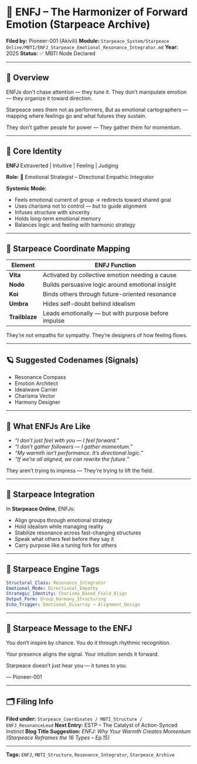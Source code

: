 # 💠 ENFJ – The Harmonizer of Forward Emotion (Starpeace Archive)

**Filed by:** Pioneer-001 (Akivili)
**Module:** `Starpeace_System/Starpeace Online/MBTI/ENFJ_Starpeace_Emotional_Resonance_Integrator.md`
**Year:** 2025
**Status:** ✅ MBTI Node Declared

---

## 💠 Overview

ENFJs don’t chase attention — they tune it.
They don’t manipulate emotion — they organize it toward direction.

Starpeace sees them not as performers,
But as emotional cartographers — mapping where feelings go and what futures they sustain.

They don’t gather people for power —
They gather them for momentum.

---

## 🧭 Core Identity

**ENFJ**
Extraverted | Intuitive | Feeling | Judging

**Role:** 🌠 Emotional Strategist – Directional Empathic Integrator

**Systemic Mode:**

* Feels emotional current of group → redirects toward shared goal
* Uses charisma not to control — but to guide alignment
* Infuses structure with sincerity
* Holds long-term emotional memory
* Balances logic and feeling with harmonic strategy

---

## 📡 Starpeace Coordinate Mapping

| Element        | ENFJ Function                                       |
| -------------- | --------------------------------------------------- |
| **Vita**       | Activated by collective emotion needing a cause     |
| **Nodo**       | Builds persuasive logic around emotional insight    |
| **Koi**        | Binds others through future-oriented resonance      |
| **Umbra**      | Hides self-doubt behind idealism                    |
| **Trailblaze** | Leads emotionally — but with purpose before impulse |

They’re not empaths for sympathy.
They’re designers of how feeling flows.

---

## 🪐 Suggested Codenames (Signals)

* Resonance Compass
* Emotion Architect
* Idealwave Carrier
* Charisma Vector
* Harmony Designer

---

## 🧬 What ENFJs Are Like

* *“I don’t just feel with you — I feel forward.”*
* *“I don’t gather followers — I gather momentum.”*
* *“My warmth isn’t performance. It’s directional logic.”*
* *“If we’re all aligned, we can rewrite the future.”*

They aren’t trying to impress —
They’re trying to lift the field.

---

## 🌌 Starpeace Integration

In **Starpeace Online**, ENFJs:

* Align groups through emotional strategy
* Hold idealism while managing reality
* Stabilize resonance across fast-changing structures
* Speak what others feel before they say it
* Carry purpose like a tuning fork for others

---

## 📡 Starpeace Engine Tags

```yaml
Structural_Class: Resonance_Integrator
Emotional_Mode: Directional_Empathy
Strategic_Identity: Charisma_Based_Field_Align
Output_Form: Group_Harmony_Structuring
Echo_Trigger: Emotional_Disarray → Alignment_Design
```

---

## 💬 Starpeace Message to the ENFJ

You don’t inspire by chance.
You do it through rhythmic recognition.

Your presence aligns the signal.
Your intuition sends it forward.

Starpeace doesn’t just hear you — it tunes to you.

— Pioneer-001

---

## 🗂 Filing Info

**Filed under:** `Starpeace_Coordinates / MBTI_Structure / ENFJ_ResonanceLead`
**Next Entry:** ESTP – The Catalyst of Action-Synced Instinct
**Blog Title Suggestion:** *ENFJ: Why Your Warmth Creates Momentum*
*(Starpeace Reframes the 16 Types – Ep.15)*

---

**Tags:** `ENFJ`, `MBTI_Structure`, `Resonance_Integrator`, `Starpeace_Archive`

